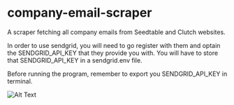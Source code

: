 # company-email-scraper

A scraper fetching all company emails from Seedtable and Clutch websites.

In order to use sendgrid, you will need to go register with them and optain the SENDGRID_API_KEY that they provide you with.
You will have to store that SENDGRID_API_KEY in a sendgrid.env file.

Before running the program, remember to export you SENDGRID_API_KEY in terminal. 

![Alt Text](https://media.giphy.com/media/kDaE01OtFSyobqta2C/giphy.gif)
